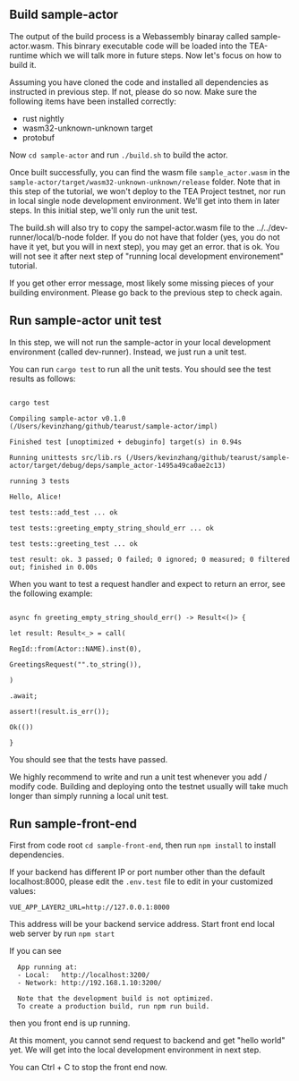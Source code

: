 
## Build sample-actor

The output of the build process is a Webassembly binaray called sample-actor.wasm. This binrary executable code will be loaded into the TEA-runtime which we will talk more in future steps. Now let's focus on how to build it.

Assuming you have cloned the code and installed all dependencies as instructed in previous step. If not, please do so now. Make sure the following items have been installed correctly:
- rust nightly
- wasm32-unknown-unknown target
- protobuf

Now `cd sample-actor` and run `./build.sh` to build the actor. 

Once built successfully, you can find the wasm file `sample_actor.wasm` in the `sample-actor/target/wasm32-unknown-unknown/release` folder. Note that in this step of the tutorial, we won't deploy to the TEA Project testnet, nor run in local single node development environment. We'll get into them in later steps. In this initial step, we'll only run the unit test.

The build.sh will also try to copy the sampel-actor.wasm file to the ../../dev-runner/local/b-node folder. If you do not have that folder (yes, you do not have it yet, but you will in next step), you may get an error. that is ok. You will not see it after next step of "running local development environement" tutorial.

If you get other error message, most likely some missing pieces of your building environment. Please go back to the previous step to check again.

## Run sample-actor unit test

In this step, we will not run the sample-actor in your local development environment (called dev-runner). Instead, we just run a unit test.

You can run `cargo test` to run all the unit tests. You should see the test results as follows:

```

cargo test

Compiling sample-actor v0.1.0 (/Users/kevinzhang/github/tearust/sample-actor/impl)

Finished test [unoptimized + debuginfo] target(s) in 0.94s

Running unittests src/lib.rs (/Users/kevinzhang/github/tearust/sample-actor/target/debug/deps/sample_actor-1495a49ca0ae2c13)

running 3 tests

Hello, Alice!

test tests::add_test ... ok

test tests::greeting_empty_string_should_err ... ok

test tests::greeting_test ... ok

test result: ok. 3 passed; 0 failed; 0 ignored; 0 measured; 0 filtered out; finished in 0.00s

```


When you want to test a request handler and expect to return an error, see the following example:

```

async fn greeting_empty_string_should_err() -> Result<()> {

let result: Result<_> = call(

RegId::from(Actor::NAME).inst(0),

GreetingsRequest("".to_string()),

)

.await;

assert!(result.is_err());

Ok(())

}

```


You should see that the tests have passed. 

We highly recommend to write and run a unit test whenever you add / modify code. Building and deploying onto the testnet usually will take much longer than simply running a local unit test.

## Run sample-front-end

First  from code root `cd sample-front-end`, then run `npm install` to install dependencies.

If your backend has different IP or port number other than the default localhost:8000, please edit the `.env.test` file to edit in your customized values:

```
VUE_APP_LAYER2_URL=http://127.0.0.1:8000
```

This address will be your backend service address. 
Start front end local web server by run `npm start`

If you can see 
```
  App running at:
  - Local:   http://localhost:3200/
  - Network: http://192.168.1.10:3200/

  Note that the development build is not optimized.
  To create a production build, run npm run build.
```
then you front end is up running. 

At this moment, you cannot send request to backend and get "hello world" yet. We will get into the local development environment in next step.

You can Ctrl + C to stop the front end now.

